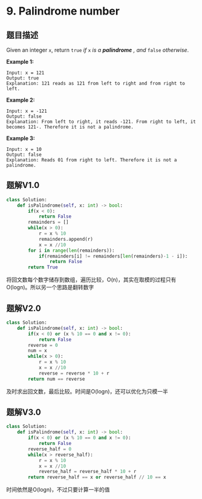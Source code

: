 # 9. Palindrome number

## 题目描述

Given an integer `x`, return `true` *if* `x` *is a*  ***palindrome*** *, and* `false` *otherwise*.

 

**Example 1:**

```
Input: x = 121
Output: true
Explanation: 121 reads as 121 from left to right and from right to left.
```

**Example 2:**

```
Input: x = -121
Output: false
Explanation: From left to right, it reads -121. From right to left, it becomes 121-. Therefore it is not a palindrome.
```

**Example 3:**

```
Input: x = 10
Output: false
Explanation: Reads 01 from right to left. Therefore it is not a palindrome.
```



## 题解V1.0

```python
class Solution:
    def isPalindrome(self, x: int) -> bool:
        if(x < 0):
            return False
        remainders = []
        while(x > 0):
            r = x % 10
            remainders.append(r)
            x = x //10
        for i in range(len(remainders)):
            if(remainders[i] != remainders[len(remainders)-1 - i]):
                return False
        return True 
```

将回文数每个数字储存到数组，遍历比较，O(n)，其实在取模的过程只有O(logn)。所以另一个思路是翻转数字



## 题解V2.0

```python
class Solution:
    def isPalindrome(self, x: int) -> bool:
        if(x < 0) or (x % 10 == 0 and x != 0):
            return False
        reverse = 0
        num = x
        while(x > 0):
            r = x % 10
            x = x //10
            reverse = reverse * 10 + r
        return num == reverse
```

及时求出回文数，最后比较。时间是O(logn)，还可以优化为只模一半



## 题解V3.0

```python
class Solution:
    def isPalindrome(self, x: int) -> bool:
        if(x < 0) or (x % 10 == 0 and x != 0):
            return False
        reverse_half = 0
        while(x > reverse_half):
            r = x % 10
            x = x //10
            reverse_half = reverse_half * 10 + r
        return reverse_half == x or reverse_half // 10 == x
```

时间依然是O(logn)，不过只要计算一半的值